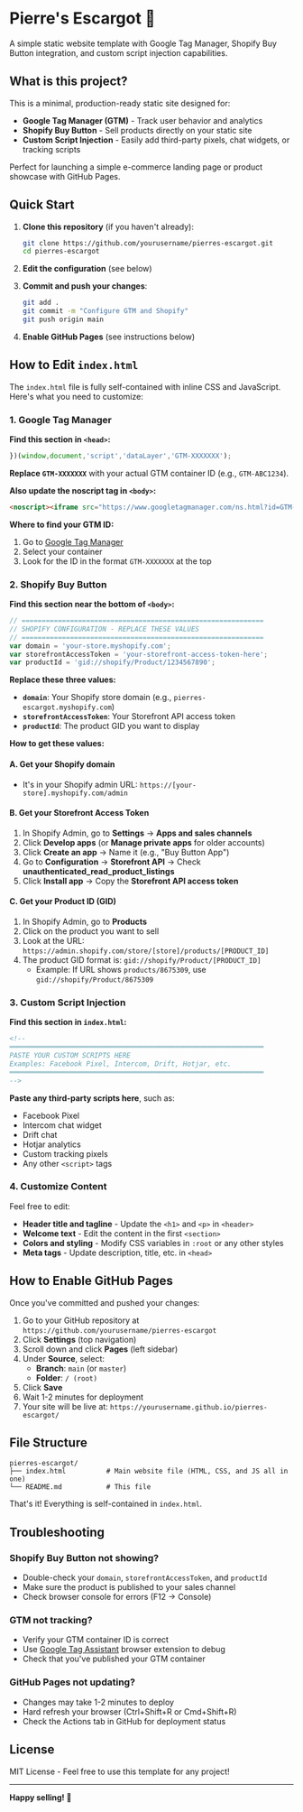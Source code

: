 # Pierre's Escargot 🐌

A simple static website template with Google Tag Manager, Shopify Buy Button integration, and custom script injection capabilities.

## What is this project?

This is a minimal, production-ready static site designed for:
- **Google Tag Manager (GTM)** - Track user behavior and analytics
- **Shopify Buy Button** - Sell products directly on your static site
- **Custom Script Injection** - Easily add third-party pixels, chat widgets, or tracking scripts

Perfect for launching a simple e-commerce landing page or product showcase with GitHub Pages.

## Quick Start

1. **Clone this repository** (if you haven't already):
   ```bash
   git clone https://github.com/yourusername/pierres-escargot.git
   cd pierres-escargot
   ```

2. **Edit the configuration** (see below)

3. **Commit and push your changes**:
   ```bash
   git add .
   git commit -m "Configure GTM and Shopify"
   git push origin main
   ```

4. **Enable GitHub Pages** (see instructions below)

## How to Edit `index.html`

The `index.html` file is fully self-contained with inline CSS and JavaScript. Here's what you need to customize:

### 1. Google Tag Manager

**Find this section in `<head>`:**
```javascript
})(window,document,'script','dataLayer','GTM-XXXXXXX');
```

**Replace `GTM-XXXXXXX`** with your actual GTM container ID (e.g., `GTM-ABC1234`).

**Also update the noscript tag in `<body>`:**
```html
<noscript><iframe src="https://www.googletagmanager.com/ns.html?id=GTM-XXXXXXX"
```

**Where to find your GTM ID:**
1. Go to [Google Tag Manager](https://tagmanager.google.com/)
2. Select your container
3. Look for the ID in the format `GTM-XXXXXXX` at the top

### 2. Shopify Buy Button

**Find this section near the bottom of `<body>`:**
```javascript
// ============================================================
// SHOPIFY CONFIGURATION - REPLACE THESE VALUES
// ============================================================
var domain = 'your-store.myshopify.com';
var storefrontAccessToken = 'your-storefront-access-token-here';
var productId = 'gid://shopify/Product/1234567890';
```

**Replace these three values:**

- **`domain`**: Your Shopify store domain (e.g., `pierres-escargot.myshopify.com`)
- **`storefrontAccessToken`**: Your Storefront API access token
- **`productId`**: The product GID you want to display

**How to get these values:**

#### A. Get your Shopify domain
- It's in your Shopify admin URL: `https://[your-store].myshopify.com/admin`

#### B. Get your Storefront Access Token
1. In Shopify Admin, go to **Settings** → **Apps and sales channels**
2. Click **Develop apps** (or **Manage private apps** for older accounts)
3. Click **Create an app** → Name it (e.g., "Buy Button App")
4. Go to **Configuration** → **Storefront API** → Check **unauthenticated_read_product_listings**
5. Click **Install app** → Copy the **Storefront API access token**

#### C. Get your Product ID (GID)
1. In Shopify Admin, go to **Products**
2. Click on the product you want to sell
3. Look at the URL: `https://admin.shopify.com/store/[store]/products/[PRODUCT_ID]`
4. The product GID format is: `gid://shopify/Product/[PRODUCT_ID]`
   - Example: If URL shows `products/8675309`, use `gid://shopify/Product/8675309`

### 3. Custom Script Injection

**Find this section in `index.html`:**
```html
<!-- 
═══════════════════════════════════════════════════════════════
PASTE YOUR CUSTOM SCRIPTS HERE
Examples: Facebook Pixel, Intercom, Drift, Hotjar, etc.
═══════════════════════════════════════════════════════════════
-->
```

**Paste any third-party scripts here**, such as:
- Facebook Pixel
- Intercom chat widget
- Drift chat
- Hotjar analytics
- Custom tracking pixels
- Any other `<script>` tags

### 4. Customize Content

Feel free to edit:
- **Header title and tagline** - Update the `<h1>` and `<p>` in `<header>`
- **Welcome text** - Edit the content in the first `<section>`
- **Colors and styling** - Modify CSS variables in `:root` or any other styles
- **Meta tags** - Update description, title, etc. in `<head>`

## How to Enable GitHub Pages

Once you've committed and pushed your changes:

1. Go to your GitHub repository at `https://github.com/yourusername/pierres-escargot`
2. Click **Settings** (top navigation)
3. Scroll down and click **Pages** (left sidebar)
4. Under **Source**, select:
   - **Branch**: `main` (or `master`)
   - **Folder**: `/ (root)`
5. Click **Save**
6. Wait 1-2 minutes for deployment
7. Your site will be live at: `https://yourusername.github.io/pierres-escargot/`

## File Structure

```
pierres-escargot/
├── index.html          # Main website file (HTML, CSS, and JS all in one)
└── README.md           # This file
```

That's it! Everything is self-contained in `index.html`.

## Troubleshooting

### Shopify Buy Button not showing?
- Double-check your `domain`, `storefrontAccessToken`, and `productId`
- Make sure the product is published to your sales channel
- Check browser console for errors (F12 → Console)

### GTM not tracking?
- Verify your GTM container ID is correct
- Use [Google Tag Assistant](https://tagassistant.google.com/) browser extension to debug
- Check that you've published your GTM container

### GitHub Pages not updating?
- Changes may take 1-2 minutes to deploy
- Hard refresh your browser (Ctrl+Shift+R or Cmd+Shift+R)
- Check the Actions tab in GitHub for deployment status

## License

MIT License - Feel free to use this template for any project!

---

**Happy selling! 🐌**
